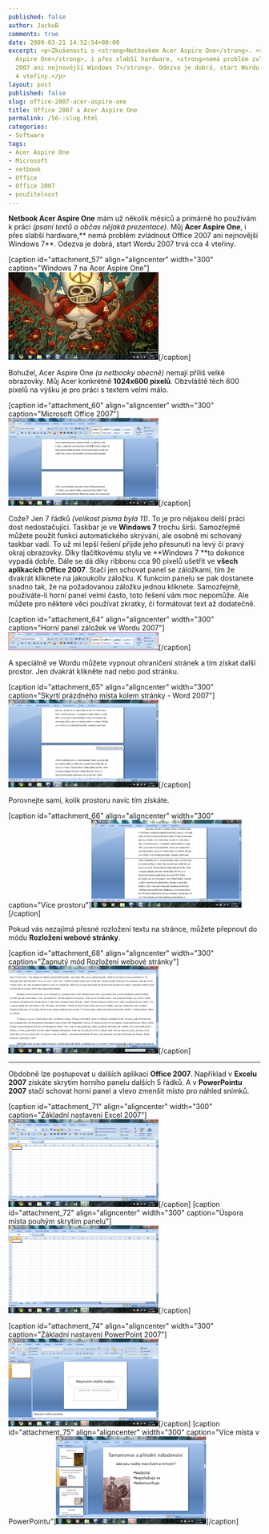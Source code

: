 ```yaml
---
published: false
author: JackuB
comments: true
date: 2009-03-21 14:52:54+00:00
excerpt: <p>Zkušenosti s <strong>Netbookem Acer Aspire One</strong>. <strong>Acer
  Aspire One</strong>, i přes slabší hardware, <strong>nemá problém zvládnout Office
  2007 ani nejnovější Windows 7</strong>. Odezva je dobrá, start Wordu 2007 trvá cca
  4 vteřiny.</p>
layout: post
published: false
slug: office-2007-acer-aspire-one
title: Office 2007 a Acer Aspire One
permalink: /56-:slug.html
categories:
- Software
tags:
- Acer Aspire One
- Microsoft
- netbook
- Office
- Office 2007
- použitelnost
---
```


**Netbook Acer Aspire One** mám už několik měsíců a primárně ho používám k práci _(psaní textů a občas nějaká prezentace)_. Můj **Acer Aspire One**, i přes slabší hardware,** nemá problém zvládnout Office 2007 ani nejnovější Windows 7**. Odezva je dobrá, start Wordu 2007 trvá cca 4 vteřiny.



[caption id="attachment_57" align="aligncenter" width="300" caption="Windows 7 na Acer Aspire One"][![Windows 7 na Acer Aspire One](/uploads/2009/03/windows7-300x175.png)](/uploads/2009/03/windows7.png)[/caption]



Bohužel, Acer Aspire One _(a netbooky obecně)_ nemají příliš velké obrazovky. Můj Acer konkrétně **1024x600 pixelů**. Obzvláště těch 600 pixelů na výšku je pro práci s textem velmi málo.



[caption id="attachment_60" align="aligncenter" width="300" caption="Microsoft Office 2007"][![Microsoft Office 2007](/uploads/2009/03/office2007-300x175.png)](/uploads/2009/03/office2007.png)[/caption]



Cože? Jen 7 řádků _(velikost písma byla 11)_. To je pro nějakou delší práci dost nedostačující. Taskbar je ve **Windows 7** trochu širší. Samozřejmě můžete použít funkci automatického skrývání, ale osobně mi schovaný taskbar vadí. To už mi lepší řešení přijde jeho přesunutí na levý či pravý okraj obrazovky. Díky tlačítkovému stylu ve **Windows 7 **to dokonce vypadá dobře. Dále se dá díky ribbonu cca 90 pixelů ušetřit ve **všech aplikacích Office 2007**. Stačí jen schovat panel se záložkami, tím že dvakrát kliknete na jakoukoliv záložku. K funkcím panelu se pak dostanete snadno tak, že na požadovanou záložku jednou kliknete. Samozřejmě, používáte-li horní panel velmi často, toto řešení vám moc nepomůže. Ale můžete pro některé věci používat zkratky, či formátovat text až dodatečně.



[caption id="attachment_64" align="aligncenter" width="300" caption="Horní panel záložek ve Wordu 2007"][![Horní panel záložek ve Wordu 2007](/uploads/2009/03/zalozky-300x36.png)](/uploads/2009/03/zalozky.png)[/caption]



A speciálně ve Wordu můžete vypnout ohraničení stránek a tím získat další prostor. Jen dvakrát klikněte nad nebo pod stránku.



[caption id="attachment_65" align="aligncenter" width="300" caption="Skyrtí prázdného místa kolem stránky - Word 2007"][![Skyrtí prázdného místa kolem stránky - Word 2007](/uploads/2009/03/skryti-prazdneho-mista-300x175.png)](/uploads/2009/03/skryti-prazdneho-mista.png)[/caption]



Porovnejte sami, kolik prostoru navíc tím získáte.



[caption id="attachment_66" align="aligncenter" width="300" caption="Více prostoru"][![Více prostoru](/uploads/2009/03/vice-prostoru-word-300x175.png)](/uploads/2009/03/vice-prostoru-word.png)[/caption]



Pokud vás nezajímá přesné rozložení textu na stránce, můžete přepnout do módu **Rozložení webové stránky**.



[caption id="attachment_68" align="aligncenter" width="300" caption="Zapnutý mód Rozložení webové stránky"][![Zapnutý mód Rozložení webové stránky](/uploads/2009/03/rozlozeni-webove-stranky-300x175.png)](/uploads/2009/03/rozlozeni-webove-stranky.png)[/caption]



* * *





Obdobně lze postupovat u dalších aplikací **Office 2007**. Například v **Excelu 2007** získáte skrytím horního panelu dalších 5 řádků. A v **PowerPointu 2007** stačí schovat horní panel a vlevo zmenšit místo pro náhled snímků.



[caption id="attachment_71" align="aligncenter" width="300" caption="Základní nastavení Excel 2007"][![Základní nastavení Excel 2007](/uploads/2009/03/excel-300x175.png)](/uploads/2009/03/excel.png)[/caption]
[caption id="attachment_72" align="aligncenter" width="300" caption="Úspora místa pouhým skrytím panelu"][![Úspora místa pouhým skrytím panelu](/uploads/2009/03/excel-uspora-300x175.png)](/uploads/2009/03/excel-uspora.png)[/caption]

[caption id="attachment_74" align="aligncenter" width="300" caption="Základní nastavení PowerPoint 2007"][![Základní nastavení PowerPoint 2007](/uploads/2009/03/powerpoint1-300x175.png)](/uploads/2009/03/powerpoint1.png)[/caption]
[caption id="attachment_75" align="aligncenter" width="300" caption="Více místa v PowerPointu"][![Více místa v PowerPointu](/uploads/2009/03/powerpoint-uspora-300x175.png)](/uploads/2009/03/powerpoint-uspora.png)[/caption]
